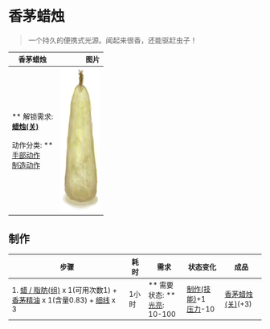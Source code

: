 # 香茅蜡烛  
> 一个持久的便携式光源。闻起来很香，还能驱赶虫子！  
  
  香茅蜡烛  |   图片   
 ----  |  ----:   
 ** 解锁需求: **<br>[蜡烛(关)](CandleOff.md)<br><br>** 动作分类: **<br>[手部动作](HandAction.md)<br>[制造动作](CraftAction.md)  |  <img decoding="async" src="Sprite/CandleOffCitronella.png" href="a.md" style="max-width:300px;max-height:300px;">   
  
## 制作  
步骤  |  耗时  |  需求  |  状态变化  |  成品  
----  |  ----  |  ----  |  ----  |  ----  
1. [蜡 / 脂肪(组)](GpTag_WaxFat.md) x 1(可用次数1) + [香茅精油](LQ_OilCitronella.md) x 1(含量0.83) + [细线](CordFiber.md) x 3  |  1小时  |  ** 需要状态: **<br>[光亮](Light.md): 10-100  |  [制作(技能)](Skill_Crafting.md)+1<br>[压力](Stress.md)-10  |  [香茅蜡烛(关)](CandleCitronellaOff.md)(+3)  


<script>document.title="香茅蜡烛 - 卡牌生存百科 Card Survival Wiki";</script>